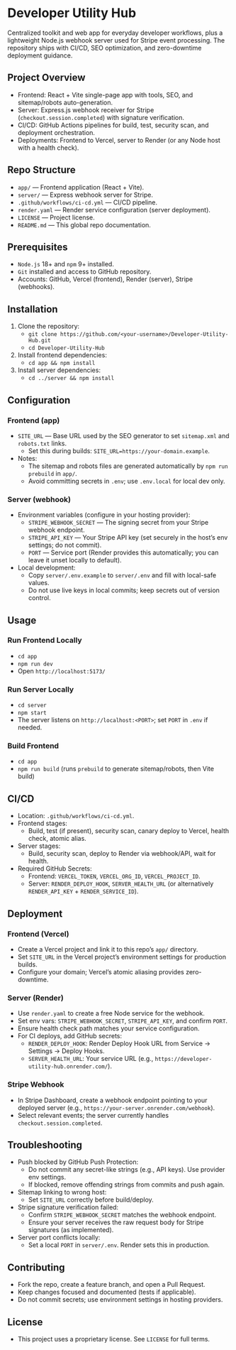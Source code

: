 # Developer Utility Hub

Centralized toolkit and web app for everyday developer workflows, plus a lightweight Node.js webhook server used for Stripe event processing. The repository ships with CI/CD, SEO optimization, and zero-downtime deployment guidance.

## Project Overview
- Frontend: React + Vite single-page app with tools, SEO, and sitemap/robots auto-generation.
- Server: Express.js webhook receiver for Stripe (`checkout.session.completed`) with signature verification.
- CI/CD: GitHub Actions pipelines for build, test, security scan, and deployment orchestration.
- Deployments: Frontend to Vercel, server to Render (or any Node host with a health check).

## Repo Structure
- `app/` — Frontend application (React + Vite).
- `server/` — Express webhook server for Stripe.
- `.github/workflows/ci-cd.yml` — CI/CD pipeline.
- `render.yaml` — Render service configuration (server deployment).
- `LICENSE` — Project license.
- `README.md` — This global repo documentation.

## Prerequisites
- `Node.js` 18+ and `npm` 9+ installed.
- `Git` installed and access to GitHub repository.
- Accounts: GitHub, Vercel (frontend), Render (server), Stripe (webhooks).

## Installation
1. Clone the repository:
   - `git clone https://github.com/<your-username>/Developer-Utility-Hub.git`
   - `cd Developer-Utility-Hub`
2. Install frontend dependencies:
   - `cd app && npm install`
3. Install server dependencies:
   - `cd ../server && npm install`

## Configuration

### Frontend (app)
- `SITE_URL` — Base URL used by the SEO generator to set `sitemap.xml` and `robots.txt` links.
  - Set this during builds: `SITE_URL=https://your-domain.example`.
- Notes:
  - The sitemap and robots files are generated automatically by `npm run prebuild` in `app/`.
  - Avoid committing secrets in `.env`; use `.env.local` for local dev only.

### Server (webhook)
- Environment variables (configure in your hosting provider):
  - `STRIPE_WEBHOOK_SECRET` — The signing secret from your Stripe webhook endpoint.
  - `STRIPE_API_KEY` — Your Stripe API key (set securely in the host’s env settings; do not commit).
  - `PORT` — Service port (Render provides this automatically; you can leave it unset locally to default).
- Local development:
  - Copy `server/.env.example` to `server/.env` and fill with local-safe values.
  - Do not use live keys in local commits; keep secrets out of version control.

## Usage

### Run Frontend Locally
- `cd app`
- `npm run dev`
- Open `http://localhost:5173/`

### Run Server Locally
- `cd server`
- `npm start`
- The server listens on `http://localhost:<PORT>`; set `PORT` in `.env` if needed.

### Build Frontend
- `cd app`
- `npm run build` (runs `prebuild` to generate sitemap/robots, then Vite build)

## CI/CD
- Location: `.github/workflows/ci-cd.yml`.
- Frontend stages:
  - Build, test (if present), security scan, canary deploy to Vercel, health check, atomic alias.
- Server stages:
  - Build, security scan, deploy to Render via webhook/API, wait for health.
- Required GitHub Secrets:
  - Frontend: `VERCEL_TOKEN`, `VERCEL_ORG_ID`, `VERCEL_PROJECT_ID`.
  - Server: `RENDER_DEPLOY_HOOK`, `SERVER_HEALTH_URL` (or alternatively `RENDER_API_KEY` + `RENDER_SERVICE_ID`).

## Deployment

### Frontend (Vercel)
- Create a Vercel project and link it to this repo’s `app/` directory.
- Set `SITE_URL` in the Vercel project’s environment settings for production builds.
- Configure your domain; Vercel’s atomic aliasing provides zero-downtime.

### Server (Render)
- Use `render.yaml` to create a free Node service for the webhook.
- Set env vars: `STRIPE_WEBHOOK_SECRET`, `STRIPE_API_KEY`, and confirm `PORT`.
- Ensure health check path matches your service configuration.
 - For CI deploys, add GitHub secrets:
   - `RENDER_DEPLOY_HOOK`: Render Deploy Hook URL from Service → Settings → Deploy Hooks.
   - `SERVER_HEALTH_URL`: Your service URL (e.g., `https://developer-utility-hub.onrender.com/`).

### Stripe Webhook
- In Stripe Dashboard, create a webhook endpoint pointing to your deployed server (e.g., `https://your-server.onrender.com/webhook`).
- Select relevant events; the server currently handles `checkout.session.completed`.

## Troubleshooting
- Push blocked by GitHub Push Protection:
  - Do not commit any secret-like strings (e.g., API keys). Use provider env settings.
  - If blocked, remove offending strings from commits and push again.
- Sitemap linking to wrong host:
  - Set `SITE_URL` correctly before build/deploy.
- Stripe signature verification failed:
  - Confirm `STRIPE_WEBHOOK_SECRET` matches the webhook endpoint.
  - Ensure your server receives the raw request body for Stripe signatures (as implemented).
- Server port conflicts locally:
  - Set a local `PORT` in `server/.env`. Render sets this in production.

## Contributing
- Fork the repo, create a feature branch, and open a Pull Request.
- Keep changes focused and documented (tests if applicable).
- Do not commit secrets; use environment settings in hosting providers.

## License
- This project uses a proprietary license. See `LICENSE` for full terms.